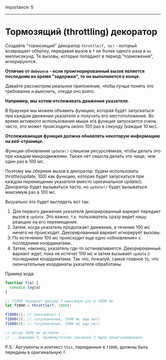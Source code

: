 importance: 5

---

# Тормозящий (throttling) декоратор

Создайте "тормозящий" декоратор `throttle(f, ms)` - который возвращает обёртку, передавая вызов в `f` не более одного раза в `ms` миллисекунд. Те вызовы, которые попадают в период "торможения", игнорируются.

**Отличие от `debounce` - если проигнорированный вызов является последним во время "задержки", то он выполняется в конце.**

Давайте рассмотрим реальное приложение, чтобы лучше понять это требование и выяснить, откуда оно взято.

**Например, мы хотим отслеживать движения указателя.**

В браузере мы можем объявить функцию, которая будет запускаться при каждом движении указателя и получать его местоположение. Во время активного использования мыши эта функция запускается очень часто, это может происходить около 100 раз в секунду (каждые 10 мс).

**Отслеживающая функция должна обновлять некоторую информацию на веб-странице.**

Функция обновления `update()` слишком ресурсоёмкая, чтобы делать это при каждом микродвижении. Также нет смысла делать это чаще, чем один раз в 100 мс.

Поэтому мы обернем вызов в декоратор: будем использовать throttle(update, 100) как функцию, которая будет запускаться при каждом перемещении указателя вместо оригинальной update(). Декоратор будет вызываться часто, но `update()` будет вызываться максимум раз в 100 мс.

Визуально это будет выглядеть вот так:

1. Для первого движения указателя декорированный вариант передает вызов в `update`. Это важно, т.к. пользователь сразу видит нашу реакцию на его перемещение.
2. Затем, когда указатель продолжает движение, в течение 100 мс ничего не происходит. Декорированный вариант игнорирует вызовы.
3. По истечению 100 мс происходит еще одно «обновление» с последними координатами. 
4. Затем, наконец, указатель где-то останавливается. Декорированный вариант ждет, пока не истечет 100 мс и затем вызывает `update` с последними координатами. Так что, пожалуй, самое главное то, что окончательные координаты указателя обработаны.

Пример кода:

```js
function f(a) {
  console.log(a)
}

// f1000 передает вызовы f максимум раз в 1000 мс
let f1000 = throttle(f, 1000);

f1000(1); // показывает 1
f1000(2); // (ограничение, 1000 мс еще нет)
f1000(3); // (ограничение, 1000 мс еще нет)

// когда 1000 мс истекли ...
// ...выводим 3, промежуточное значение 2 было проигнорировано
```

P.S.: Аргументы и контекст `this`, переданные в `f1000`, должны быть переданы в оригинальную `f`.
